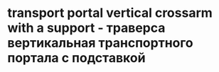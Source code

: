 # transport portal vertical crossarm with a support - траверса вертикальная транспортного портала с подставкой
